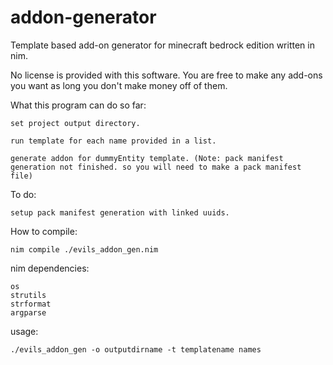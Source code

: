 # addon-generator
Template based add-on generator for minecraft bedrock edition written in nim.

No license is provided with this software. You are free to make any add-ons you want as long you don't make money off of them.

What this program can do so far:
	
	set project output directory.

	run template for each name provided in a list.

	generate addon for dummyEntity template. (Note: pack manifest generation not finished. so you will need to make a pack manifest file)
	
To do:
	
	setup pack manifest generation with linked uuids.
	
How to compile:
	
	nim compile ./evils_addon_gen.nim

nim dependencies:
	
	os
	strutils
	strformat
	argparse
	
usage:
	
	./evils_addon_gen -o outputdirname -t templatename names
